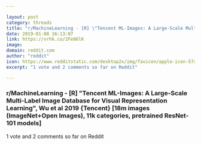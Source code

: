```yaml
---

layout: post
category: threads
title: "r/MachineLearning - [R] \"Tencent ML-Images: A Large-Scale Multi-Label Image Database for Visual Representation Learning\", Wu et al 2019 {Tencent} [18m images (ImageNet+Open Images), 11k categories, pretrained ResNet-101 models]"
date: 2019-01-08 16:13:07
link: https://vrhk.co/2Fe86lK
image: 
domain: reddit.com
author: "reddit"
icon: https://www.redditstatic.com/desktop2x/img/favicon/apple-icon-57x57.png
excerpt: "1 vote and 2 comments so far on Reddit"

---
```


### r/MachineLearning - [R] "Tencent ML-Images: A Large-Scale Multi-Label Image Database for Visual Representation Learning", Wu et al 2019 {Tencent} [18m images (ImageNet+Open Images), 11k categories, pretrained ResNet-101 models]

1 vote and 2 comments so far on Reddit